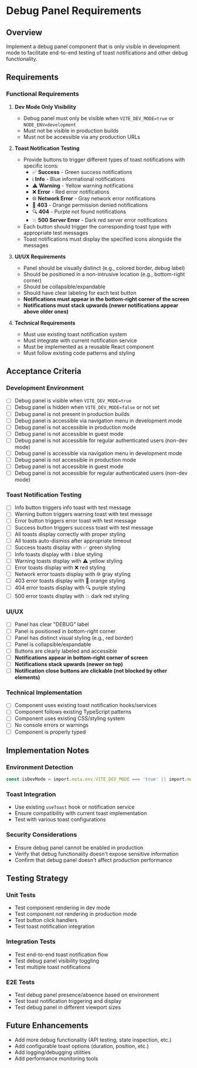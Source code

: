 # Debug Panel Requirements

## Overview
Implement a debug panel component that is only visible in development mode to facilitate end-to-end testing of toast notifications and other debug functionality.

## Requirements

### Functional Requirements
1. **Dev Mode Only Visibility**
   - Debug panel must only be visible when `VITE_DEV_MODE=true` or `NODE_ENV=development`
   - Must not be visible in production builds
   - Must not be accessible via any production URLs

2. **Toast Notification Testing**
   - Provide buttons to trigger different types of toast notifications with specific icons:
     - ✅ **Success** - Green success notifications
     - ℹ️ **Info** - Blue informational notifications
     - ⚠️ **Warning** - Yellow warning notifications
     - ❌ **Error** - Red error notifications
     - 🌐 **Network Error** - Gray network error notifications
     - 🚫 **403** - Orange permission denied notifications
     - 🔍 **404** - Purple not found notifications
     - 💥 **500 Server Error** - Dark red server error notifications
   - Each button should trigger the corresponding toast type with appropriate test messages
   - Toast notifications must display the specified icons alongside the messages

3. **UI/UX Requirements**
   - Panel should be visually distinct (e.g., colored border, debug label)
   - Should be positioned in a non-intrusive location (e.g., bottom-right corner)
   - Should be collapsible/expandable
   - Should have clear labeling for each test button
   - **Notifications must appear in the bottom-right corner of the screen**
   - **Notifications must stack upwards (newer notifications appear above older ones)**

4. **Technical Requirements**
   - Must use existing toast notification system
   - Must integrate with current notification service
   - Must be implemented as a reusable React component
   - Must follow existing code patterns and styling

## Acceptance Criteria

### Development Environment
- [ ] Debug panel is visible when `VITE_DEV_MODE=true`
- [ ] Debug panel is hidden when `VITE_DEV_MODE=false` or not set
- [ ] Debug panel is not present in production builds
- [ ] Debug panel is accessible via navigation menu in development mode
- [ ] Debug panel is not accessible in production mode
- [ ] Debug panel is not accessible in guest mode
- [ ] Debug panel is not accessible for regular authenticated users (non-dev mode)
- [ ] Debug panel is accessible via navigation menu in development mode
- [ ] Debug panel is not accessible in production mode
- [ ] Debug panel is not accessible in guest mode
- [ ] Debug panel is not accessible for regular authenticated users (non-dev mode)

### Toast Notification Testing
- [ ] Info button triggers info toast with test message
- [ ] Warning button triggers warning toast with test message
- [ ] Error button triggers error toast with test message
- [ ] Success button triggers success toast with test message
- [ ] All toasts display correctly with proper styling
- [ ] All toasts auto-dismiss after appropriate timeout
- [ ] Success toasts display with ✅ green styling
- [ ] Info toasts display with ℹ️ blue styling
- [ ] Warning toasts display with ⚠️ yellow styling
- [ ] Error toasts display with ❌ red styling
- [ ] Network error toasts display with 🌐 gray styling
- [ ] 403 error toasts display with 🚫 orange styling
- [ ] 404 error toasts display with 🔍 purple styling
- [ ] 500 error toasts display with 💥 dark red styling

### UI/UX
- [ ] Panel has clear "DEBUG" label
- [ ] Panel is positioned in bottom-right corner
- [ ] Panel has distinct visual styling (e.g., red border)
- [ ] Panel is collapsible/expandable
- [ ] Buttons are clearly labeled and accessible
- [ ] **Notifications appear in bottom-right corner of screen**
- [ ] **Notifications stack upwards (newer on top)**
- [ ] **Notification close buttons are clickable (not blocked by other elements)**

### Technical Implementation
- [ ] Component uses existing toast notification hooks/services
- [ ] Component follows existing TypeScript patterns
- [ ] Component uses existing CSS/styling system
- [ ] No console errors or warnings
- [ ] Component is properly typed

## Implementation Notes

### Environment Detection
```typescript
const isDevMode = import.meta.env.VITE_DEV_MODE === 'true' || import.meta.env.DEV;
```

### Toast Integration
- Use existing `useToast` hook or notification service
- Ensure compatibility with current toast implementation
- Test with various toast configurations

### Security Considerations
- Ensure debug panel cannot be enabled in production
- Verify that debug functionality doesn't expose sensitive information
- Confirm that debug panel doesn't affect production performance

## Testing Strategy

### Unit Tests
- Test component rendering in dev mode
- Test component not rendering in production mode
- Test button click handlers
- Test toast notification integration

### Integration Tests
- Test end-to-end toast notification flow
- Test debug panel visibility toggling
- Test multiple toast notifications

### E2E Tests
- Test debug panel presence/absence based on environment
- Test toast notification triggering and display
- Test debug panel in different viewport sizes

## Future Enhancements
- Add more debug functionality (API testing, state inspection, etc.)
- Add configurable toast options (duration, position, etc.)
- Add logging/debugging utilities
- Add performance monitoring tools
